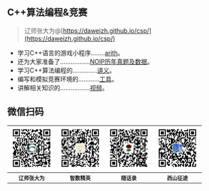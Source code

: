 ## C++算法编程&竞赛

> 辽师张大为@[https://daweizh.github.io/csp/](https://daweizh.github.io/csp/)

- 学习C++语言的游戏小程序........<a href='game/arith.rar' target='_blank'>arith</a>。
- 还为大家准备了.................<a href='race/' target='_blank'>NOIP历年真题及数据</a>。
- 学习C++算法编程的..............<a href='handout/' target='_blank'>讲义</a>。
- 编写和模拟竞赛环境的............<a href='tool/' target='_blank'>工具</a>。
- 讲解相关知识的.................<a href='video/' target='_blank'>视频</a>。

## 微信扫码

<table style="font-size:12px;"><tr>
    <td><img src="handout/lesson00/images/zdw.jpg" width="100"></td>
    <td><img src="handout/lesson00/images/idea.jpg" width="100"></td>
    <td><img src="handout/lesson00/images/shl.jpg" width="100"></td>
    <td><img src="handout/lesson00/images/xszt.jpg" width="100"></td>
</tr><tr><th>辽师张大为</th><th>智数精英</th><th>随话录</th><th>西山征途</th></tr>
</table>



